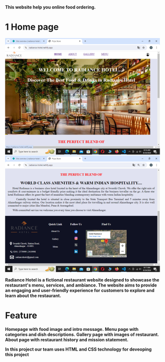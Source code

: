 **This website help you online food ordering.**

# 1 Home page

![Home page screenshot](./img/homepage(1).png)
![Home page screenshot](./img/homepage(2).png)

  **Radiance Hotel is a fictional restaurant website designed to showcase the restaurant's menu, services, and ambiance. The website aims to provide an engaging and user-friendly experience for customers to explore and learn about the restaurant.**


# Feature
**Homepage with food image and intro message.**
**Menu page with categories and dish descriptions.**
**Gallery page with images of restaurant.**
**About page with restaurant history and mission statement.**


**In this project our team uses HTML and CSS technology for deveoping  this project**
